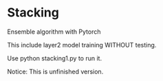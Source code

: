 # Stacking

Ensemble algorithm with Pytorch

This include layer2 model training WITHOUT testing.

Use python stacking1.py to run it.

Notice: This is unfinished version.
